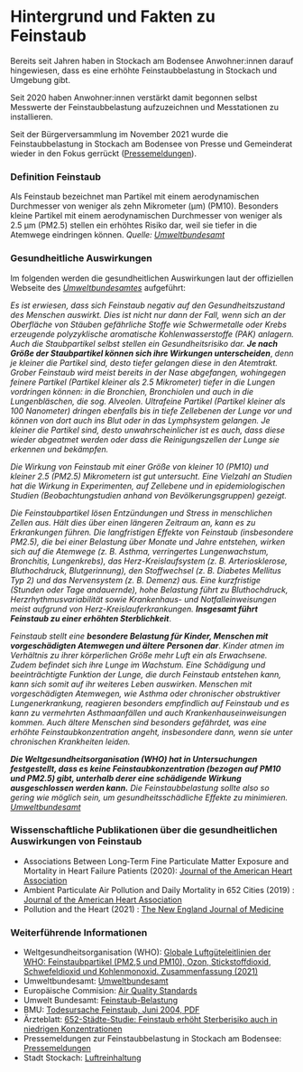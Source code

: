 # Hintergrund und Fakten zu Feinstaub

Bereits seit Jahren haben in Stockach am Bodensee Anwohner:innen darauf hingewiesen,
dass es eine erhöhte Feinstaubbelastung in Stockach und Umgebung gibt.

Seit 2020 haben Anwohner:innen verstärkt damit begonnen selbst Messwerte der Feinstaubbelastung aufzuzeichnen
und Messtationen zu installieren.

Seit der Bürgerversammlung im November 2021 wurde die Feinstaubbelastung in Stockach am Bodensee von
Presse und Gemeinderat wieder in den Fokus gerrückt ([Pressemeldungen](/presse.html)).


### Definition Feinstaub
Als Feinstaub bezeichnet man Partikel mit einem aerodynamischen Durchmesser von weniger als zehn Mikrometer (µm) (PM10). Besonders kleine Partikel mit einem aerodynamischen Durchmesser von weniger als 2.5 µm (⁠PM2.5) stellen ein erhöhtes Risiko dar, weil sie tiefer in die Atemwege eindringen können.
*Quelle: [Umweltbundesamt](https://www.umweltbundesamt.de/themen/luft/luftschadstoffe-im-ueberblick/feinstaub)*

### Gesundheitliche Auswirkungen
Im folgenden werden die gesundheitlichen Auswirkungen laut der offiziellen Webseite des *[Umweltbundesamtes](https://www.umweltbundesamt.de/service/uba-fragen/warum-ist-feinstaub-schaedlich-fuer-den-menschen)* aufgeführt:

*Es ist erwiesen, dass sich Feinstaub negativ auf den Gesundheitszustand des Menschen auswirkt. Dies ist nicht nur dann der Fall, wenn sich an der Oberfläche von Stäuben gefährliche Stoffe wie Schwermetalle oder Krebs erzeugende polyzyklische aromatische Kohlenwasserstoffe (⁠PAK⁠) anlagern. Auch die Staubpartikel selbst stellen ein Gesundheitsrisiko dar.* ***Je nach Größe der Staubpartikel können sich ihre Wirkungen unterscheiden***, *denn je kleiner die Partikel sind, desto tiefer gelangen diese in den Atemtrakt. Grober Feinstaub wird meist bereits in der Nase abgefangen, wohingegen feinere Partikel (Partikel kleiner als 2.5 Mikrometer) tiefer in die Lungen vordringen können: in die Bronchien, Bronchiolen und auch in die Lungenbläschen, die sog. Alveolen. Ultrafeine Partikel (Partikel kleiner als 100 Nanometer) dringen ebenfalls bis in tiefe Zellebenen der Lunge vor und können von dort auch ins Blut oder in das Lymphsystem gelangen. Je kleiner die Partikel sind, desto unwahrscheinlicher ist es auch, dass diese wieder abgeatmet werden oder dass die Reinigungszellen der Lunge sie erkennen und bekämpfen.*

*Die Wirkung von Feinstaub mit einer Größe von kleiner 10 (⁠PM10⁠) und kleiner 2.5 (⁠PM2.5⁠) Mikrometern ist gut untersucht. Eine Vielzahl an Studien hat die Wirkung in Experimenten, auf Zellebene und in epidemiologischen Studien (Beobachtungstudien anhand von Bevölkerungsgruppen) gezeigt.*

*Die Feinstaubpartikel lösen Entzündungen und Stress in menschlichen Zellen aus. Hält dies über einen längeren Zeitraum an, kann es zu Erkrankungen führen. Die langfristigen Effekte von Feinstaub (insbesondere PM2.5), die bei einer Belastung über Monate und Jahre entstehen, wirken sich auf die Atemwege (z. B. Asthma, verringertes Lungenwachstum, Bronchitis, Lungenkrebs), das Herz-Kreislaufsystem (z. B. Arteriosklerose, Bluthochdruck, Blutgerinnung), den Stoffwechsel (z. B. Diabetes Mellitus Typ 2) und das Nervensystem (z. B. Demenz) aus. Eine kurzfristige (Stunden oder Tage andauernde), hohe Belastung führt zu Bluthochdruck, Herzrhythmusvariabilität sowie Krankenhaus- und Notfalleinweisungen meist aufgrund von Herz-Kreislauferkrankungen.* ***Insgesamt führt Feinstaub zu einer erhöhten Sterblichkeit***.

*Feinstaub stellt eine* ***besondere Belastung für Kinder, Menschen mit vorgeschädigten Atemwegen und ältere Personen dar***. *Kinder atmen im Verhältnis zu ihrer körperlichen Größe mehr Luft ein als Erwachsene. Zudem befindet sich ihre Lunge im Wachstum. Eine Schädigung und beeinträchtigte Funktion der Lunge, die durch Feinstaub entstehen kann, kann sich somit auf ihr weiteres Leben auswirken. Menschen mit vorgeschädigten Atemwegen, wie Asthma oder chronischer obstruktiver Lungenerkrankung, reagieren besonders empfindlich auf Feinstaub und es kann zu vermehrten Asthmaanfällen und auch Krankenhauseinweisungen kommen. Auch ältere Menschen sind besonders gefährdet, was eine erhöhte Feinstaubkonzentration angeht, insbesondere dann, wenn sie unter chronischen Krankheiten leiden.*

***Die Weltgesundheitsorganisation (⁠WHO⁠) hat in Untersuchungen festgestellt, dass es keine Feinstaubkonzentration (bezogen auf PM10 und PM2.5) gibt, unterhalb derer eine schädigende Wirkung ausgeschlossen werden kann.*** *Die Feinstaubbelastung sollte also so gering wie möglich sein, um gesundheitsschädliche Effekte zu minimieren.* <br>
*[Umweltbundesamt](https://www.umweltbundesamt.de/service/uba-fragen/warum-ist-feinstaub-schaedlich-fuer-den-menschen)*


### Wissenschaftliche Publikationen über die gesundheitlichen Auswirkungen von Feinstaub
* Associations Between Long‐Term Fine Particulate Matter Exposure and Mortality in Heart Failure Patients (2020): [Journal of the American Heart Association](https://www.ahajournals.org/doi/10.1161/JAHA.119.012517)
* Ambient Particulate Air Pollution and Daily Mortality in 652 Cities (2019) : [Journal of the American Heart Association](https://www.nejm.org/doi/full/10.1056/nejmoa1817364)
* Pollution and the Heart (2021) : [The New England Journal of Medicine](https://www.nejm.org/doi/10.1056/NEJMra2030281)

### Weiterführende Informationen

* Weltgesundheitsorganisation (WHO): [Globale Luftgüteleitlinien der WHO: Feinstaubpartikel (PM2,5 und PM10), Ozon, Stickstoffdioxid, Schwefeldioxid und Kohlenmonoxid. Zusammenfassung (2021)](https://www.euro.who.int/de/health-topics/environment-and-health/air-quality/publications/2021/who-global-air-quality-guidelines-particulate-matter-pm2.5-and-pm10,-ozone,-nitrogen-dioxide,-sulfur-dioxide-and-carbon-monoxide-executive-summary-2021)
* Umweltbundesamt: [Umweltbundesamt](https://www.umweltbundesamt.de/service/uba-fragen/warum-ist-feinstaub-schaedlich-fuer-den-menschen)
* Europäische Commision: [Air Quality Standards](https://ec.europa.eu/environment/air/quality/standards.htm)
* Umwelt Bundesamt: [Feinstaub-Belastung](https://www.umweltbundesamt.de/daten/luft/feinstaub-belastung)
* BMU: [Todesursache Feinstaub, Juni 2004, PDF](https://www.bmu.de/fileadmin/bmu-import/files/pdfs/allgemein/application/pdf/hg_feinstaub.pdf)
* Ärzteblatt: [652-Städte-Studie: Feinstaub erhöht Sterberisiko auch in niedrigen Konzentrationen](https://www.aerzteblatt.de/nachrichten/105475/652-Staedte-Studie-Feinstaub-erhoeht-Sterberisiko-auch-in-niedrigen-Konzentrationen)
* Pressemeldungen zur Feinstaubbelastung in Stockach am Bodensee: [Pressemeldungen](/presse.html)
* Stadt Stockach: [Luftreinhaltung](https://www.stockach.de/stadt-stockach/de/buerger-verwaltung/buergerservice-online/lebenslagen?tx_hwservicebw2_hwservicebw2lebenslagenfe%5Baction%5D=show&tx_hwservicebw2_hwservicebw2lebenslagenfe%5Bcontroller%5D=LebenslagenFrontend&tx_hwservicebw2_hwservicebw2lebenslagenfe%5Bid%5D=5000908&cHash=9f42ab39a7956d6b5070896683c02006)